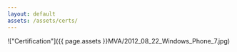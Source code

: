 ```yaml
---
layout: default
assets: /assets/certs/
---
```

!["Certification"]({{ page.assets }}MVA/2012_08_22_Windows_Phone_7.jpg)
